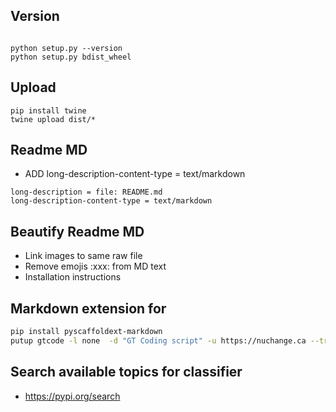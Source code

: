 
## Version
```text

python setup.py --version
python setup.py bdist_wheel

```

## Upload

```
pip install twine
twine upload dist/*

```

## Readme MD

* ADD long-description-content-type = text/markdown

```
long-description = file: README.md
long-description-content-type = text/markdown

```

## Beautify Readme MD

* Link images to same raw file
* Remove emojis :xxx: from MD text
* Installation instructions


## Markdown extension for 

```bash
pip install pyscaffoldext-markdown
putup gtcode -l none  -d "GT Coding script" -u https://nuchange.ca --travis --markdown
```

## Search available topics for classifier

* https://pypi.org/search 